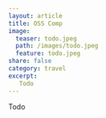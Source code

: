 ```yaml
---
layout: article
title: OSS Comp
image:
  teaser: todo.jpeg
  path: /images/todo.jpeg
  feature: todo.jpeg
share: false
category: travel
excerpt:
   Todo
---
```


Todo
